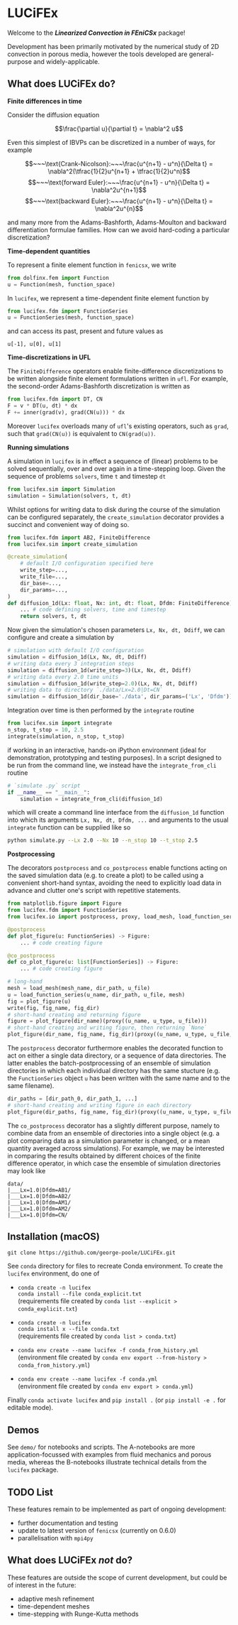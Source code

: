 # LUCiFEx

Welcome to the ***Linearized Convection in FEniCSx*** package! 

Development has been primarily motivated by the numerical study of 2D convection in porous media, however the tools developed are general-purpose and widely-applicable.

## What does LUCiFEx do?

**Finite differences in time**

Consider the diffusion equation

$$\frac{\partial u}{\partial t} = \nabla^2 u$$

Even this simplest of IBVPs can be discretized in a number of ways, for example

$$~~~\text{Crank-Nicolson}:~~~\frac{u^{n+1} - u^n}{\Delta t} = \nabla^2(\tfrac{1}{2}u^{n+1} + \tfrac{1}{2}u^n)$$
$$~~~\text{forward Euler}:~~~\frac{u^{n+1} - u^n}{\Delta t} = \nabla^2u^{n+1}$$
$$~~~\text{backward Euler}:~~~\frac{u^{n+1} - u^n}{\Delta t} = \nabla^2u^{n}$$

and many more from the Adams-Bashforth, Adams-Moulton and backward differentiation formulae families. How can we avoid hard-coding a particular discretization?

**Time-dependent quantities**

To represent a finite element function in `fenicsx`, we write
```python
from dolfinx.fem import Function
u = Function(mesh, function_space)
```
In `lucifex`, we represent a time-dependent finite element function by

```python
from lucifex.fdm import FunctionSeries
u = FunctionSeries(mesh, function_space)
```

and can access its past, present and future values as
```
u[-1], u[0], u[1]
```

**Time-discretizations in UFL**

The `FiniteDifference` operators enable finite-difference discretizations to be written alongside finite element formulations written in `ufl`. For example, the second-order Adams-Bashforth discretization is written as
```python
from lucifex.fdm import DT, CN
F = v * DT(u, dt) * dx
F += inner(grad(v), grad(CN(u))) * dx
```

Moreover `lucifex` overloads many of `ufl`'s existing operators, such as `grad`, such that `grad(CN(u))` is equivalent to `CN(grad(u))`.


**Running simulations**

A simulation in `lucifex` is in effect a sequence of (linear) problems to be solved sequentially, over and over again in a time-stepping loop. Given the sequence of problems `solvers`, time  `t` and timestep `dt`

```python
from lucifex.sim import Simulation
simulation = Simulation(solvers, t, dt)
```

Whilst options for writing data to disk during the course of the simulation can be configured separately, the `create_simulation` decorator provides a succinct and convenient way of doing so.

```python
from lucifex.fdm import AB2, FiniteDifference
from lucifex.sim import create_simulation

@create_simulation(
    # default I/O configuration specified here
    write_step=..., 
    write_file=...,
    dir_base=...,
    dir_params=...,
)
def diffusion_1d(Lx: float, Nx: int, dt: float, Dfdm: FiniteDifference):
    ... # code defining solvers, time and timestep
    return solvers, t, dt
```

Now given the simulation's chosen parameters `Lx, Nx, dt, Ddiff`, we can configure and create a simulation by

```python
# simulation with default I/O configuration
simulation = diffusion_1d(Lx, Nx, dt, Ddiff)
# writing data every 3 integration steps
simulation = diffusion_1d(write_step=3)(Lx, Nx, dt, Ddiff) 
# writing data every 2.0 time units
simulation = diffusion_1d(write_step=2.0)(Lx, Nx, dt, Ddiff) 
# writing data to directory `./data/Lx=2.0|Dt=CN`
simulation = diffusion_1d(dir_base='./data', dir_params=('Lx', 'Dfdm'))(Lx, Nx, dt, Ddiff) 
```
 
Integration over time is then performed by the `integrate` routine

```python
from lucifex.sim import integrate
n_stop, t_stop = 10, 2.5
integrate(simulation, n_stop, t_stop)
```

if working in an interactive, hands-on iPython environment (ideal for demonstration, prototyping and testing purposes). In a script designed to be run from the command line, we instead have the `integrate_from_cli` routine 

```python
# `simulate .py` script
if __name__ == "__main__":
    simulation = integrate_from_cli(diffusion_1d)
```

which will create a command line interface from the `diffusion_1d` function into which its arguments `Lx, Nx, dt, Dfdm, ...` and arguments to the usual `integrate` function can be supplied like so

```bash
python simulate.py --Lx 2.0 --Nx 10 --n_stop 10 --t_stop 2.5
```

**Postprocessing**

The decorators `postprocess` and `co_postprocess` enable functions acting on the saved simulation data (e.g. to create a plot) to be called using a convenient short-hand syntax, avoiding the need to explicitly load data in advance and clutter one's script with repetitive statements. 

```python
from matplotlib.figure import Figure
from lucifex.fdm import FunctionSeries
from lucifex.io import postprocess, proxy, load_mesh, load_function_series, write

@postprocess
def plot_figure(u: FunctionSeries) -> Figure:
    ... # code creating figure

@co_postprocess
def co_plot_figure(u: list[FunctionSeries]) -> Figure:
    ... # code creating figure

# long-hand 
mesh = load_mesh(mesh_name, dir_path, u_file)
u = load_function_series(u_name, dir_path, u_file, mesh)
fig = plot_figure(u)
write(fig, fig_name, fig_dir)
# short-hand creating and returning figure
figure = plot_figure(dir_name)(proxy((u_name, u_type, u_file))) 
# short-hand creating and writing figure, then returning `None`
plot_figure(dir_name, fig_name, fig_dir)(proxy((u_name, u_type, u_file, mesh_name)))
```

The `postprocess` decorator furthermore enables the decorated function to act on either a single data directory, or a sequence of data directories. The latter enables the batch-postprocessing of an ensemble of simulation directories in which each individual directory has the same stucture (e.g. the `FunctionSeries` object `u` has been written with the same name and to the same filename).

```python
dir_paths = [dir_path_0, dir_path_1, ...]
# short-hand creating and writing figure in each directory
plot_figure(dir_paths, fig_name, fig_dir)(proxy((u_name, u_type, u_file)))
```

The `co_postprocess` decorator has a slightly different purpose, namely to combine data from an ensemble of directories into a single object (e.g. a plot comparing data as a simulation parameter is changed, or a mean quantity averaged across simulations). For example, we may be interested in comparing the results obtained by different choices of the finite difference operator, in which case the ensemble of simulation directories may look like

```
data/
|___Lx=1.0|Dfdm=AB1/
|___Lx=1.0|Dfdm=AB2/
|___Lx=1.0|Dfdm=AM1/
|___Lx=1.0|Dfdm=AM2/
|___Lx=1.0|Dfdm=CN/
```


## Installation (macOS)


`git clone https://github.com/george-poole/LUCiFEx.git`

See `conda` directory for files to recreate Conda environment. To create the 
`lucifex` environment, do one of

* `conda create -n lucifex` <br>
`conda install --file conda_explicit.txt` <br>
(requirements file created by `conda list --explicit > conda_explicit.txt`)

* `conda create -n lucifex` <br>
`conda install x --file conda.txt` <br>
(requirements file created by `conda list > conda.txt`)

* `conda env create --name lucifex -f conda_from_history.yml` <br>
(environment file created by `conda env export --from-history > conda_from_history.yml`)

* `conda env create --name lucifex -f conda.yml` <br>
(environment file created by `conda env export > conda.yml`)

Finally `conda activate lucifex` and `pip install .` (or `pip install -e .` for editable mode).

## Demos

See `demo/` for notebooks and scripts. The A-notebooks are more application-focussed with examples from fluid mechanics and porous media, whereas the B-notebooks illustrate technical details from the `lucifex` package.

## TODO List

These features remain to be implemented as part of ongoing development:

+ further documentation and testing
+ update to latest version of `fenicsx` (currently on 0.6.0)
+ parallelisation with `mpi4py`

## What does LUCiFEx *not* do?

These features are outside the scope of current development, but could be of interest in the future:

+ adaptive mesh refinement
+ time-dependent meshes
+ time-stepping with Runge-Kutta methods